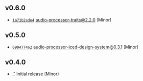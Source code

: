 ## v0.6.0

* [`1a71b2ade4`](https://github.com/yamadapc/augmented-audio/commits/1a71b2ade4) audio-processor-traits@2.2.0 (Minor)

## v0.5.0

* [`699477462`](https://github.com/yamadapc/augmented-audio/commits/699477462) audio-processor-iced-design-system@0.3.1 (Minor)

## v0.4.0

* [``](https://github.com/yamadapc/augmented-audio/commits/) Initial release (Minor)

